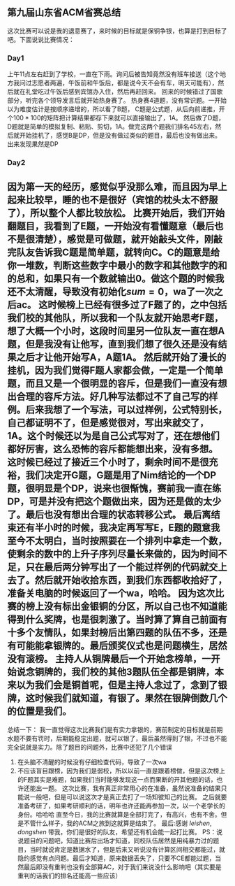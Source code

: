 ## 第九届山东省ACM省赛总结
这次比赛可以说是我的退意赛了，来时候的目标就是保铜争银，也算是打到目标了吧。下面说说比赛情况：
### Day1
上午11点左右赶到了学校，一直在下雨。询问后被告知竟然没有班车接送（这个地方我问过志愿者两遍，午饭前和午饭后，都是说今天不会有车，明天可能有），然后就在礼堂吃过午饭后感到宾馆办入住，然后再赶回来。
回来的时候错过了国歌部分，听完各个领导发言后就开始热身赛了。
热身赛4道题，没有常识题。一开始以为难度估计是按顺序递增的，所以看了B题，   C题是公式题，从后向前递推，开个$100 * 100$的矩阵把计算结果都存下来就可以直接输出了，1A。 然后做了D题，D题就是简单的模拟复制、粘贴、剪切，1A。做完这两个题我们排名45左右，然后就开始挂机了，感觉B是DP，但是没有做过类似的题目，最后也没有做出来。出来发现果然是DP
### Day2
因为第一天的经历，感觉似乎没那么难，而且因为早上起来比较早，睡的也不是很好（宾馆的枕头太不舒服了），所以整个人都比较放松。
比赛开始后，我们开始翻题目，我看到了E题，一开始没有看懂题意（最后也不是很清楚），感觉是可做题，就开始敲头文件，刚敲完队友告诉我C题是简单题，就转向C。C的题意是给你一堆数，判断这些数字中最小的数字和其他数字的和的总和，如果只有一个数就输出0。做这个题的时候我还不太清醒，导致没有初始化$sum = 0$，wa了一次之后ac。 
这时候榜上已经有很多过了F题了的，之中包括我们校的其他队，所以我和一个队友就开始思考F题，想了大概一个小时，这段时间里另一位队友一直在想A题，但是我没有让他写，直到我们想了很久还是没有结果之后才让他开始写A，A题1A。
然后就开始了漫长的挂机，因为我们觉得F题人家都会做，一定是一个简单题，而且又是一个很明显的容斥，但是我们一直没有想出合理的容斥方法。好几种写法都过不了自己写的样例。后来我想了一个写法，可以过样例，公式特别长，自己都证明不了，但是感觉很对，写出来就交了，1A。这个时候还以为是自己公式写对了，还在想他们都好厉害，这么恐怖的容斥都能想出来，没有多想。
这时候已经过了接近三个小时了，剩余时间不是很充裕，我们决定开G题，G题是用了Nim结论的一个DP题，很明显是个DP，说来也很惭愧，赛前我一直在练DP，可是并没有把这个题做出来，因为还是做的太少了。最后也没有想出合理的状态转移公式。
最后离结束还有半小时的时候，我决定再写写E，E题的题意我至今不太明白，当时按照要在一个排列中拿走一个数，使剩余的数中的上升子序列尽量长来做的，因为时间不足，只在最后两分钟写出了一个能过样例的代码就交上去了。然后就开始收拾东西，到我们东西都收拾好了，准备关电脑的时候返回了一个wa，哈哈。
因为这次比赛的榜上没有标出金银铜的分区，所以自己也不知道能得到什么奖牌，也是很刺激了。当时算了算自己前面有十多个友情队，如果封榜后出第四题的队伍不多，还是有可能能拿银牌的。最后颁奖仪式也是问题横生，居然没有滚榜。
主持人从铜牌最后一个开始念榜单，一开始说念铜牌的，我们校的其他3题队伍全都是铜牌，本来以为我们会是铜首呢，但是主持人念过了，念到了银牌，这时候我们就知道，有银了。果然在银牌倒数几个的位置是我们。
 ---
总结一下：
我一直觉得这次比赛我们是有实力拿银的，赛前制定的目标就是前期水题不要有罚时，后期能稳定出题，就可以银了，最后虽然得到了银，不过也不能完全说就是实力。除了题目的问题外，比赛中还犯了几个错误
1. 在头脑不清醒的时候没有仔细检查代码，导致了一次wa
2. 不应该盲目跟榜，因为我们是弱校，所以以前一直是跟着榜做，但是这次榜上的F题其实是难题，如果我们当时能够发现这一点而果断的开其他题的话，也许还能出一题。
这次比赛，我有真正非常用心的在准备，虽然说准备的结果只能说一般吧，但是可以说这次才是真正去打了一场知彼知己的比赛。
之后就要准备考研了，如果考研顺利的话，明年也许还能再参加一次，以一个老学长的身份。哈哈哈
直至今日，我的比赛就算是全部打完了，有高兴，也有不舍。但是不管什么样子，我的ACM之旅到这就算是结束了。
最后:感谢 $leishen,dongshen$ 带我，你们是很好的队友，希望还有机会能一起打比赛。
PS：说说题目的问题吧，知道比赛后出场才知道，同校队伍居然是用纯暴力过的题目，当时就说肯定是数据水了，但是后来又听说没有计算区间相交都能过，就隐约感觉有点问题。最后才知道，原来数据丢失了，只要不CE都能过题，当然最后即没有重判也没有全部算AC，对于我们来说没什么影响吧（其实要是重判的话我们的排名还能高一些应该）